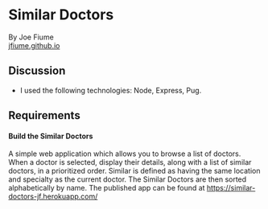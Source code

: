 # Similar Doctors

By Joe Fiume  
[jfiume.github.io](http://https://github.com/jfiume)


## Discussion
* I used the following technologies: Node, Express, Pug.


## Requirements
#### Build the Similar Doctors
A simple web application which allows you to browse a list of doctors. When a doctor is
selected, display their details, along with a list of similar doctors, in a prioritized order. Similar is defined as having the same location and specialty as the current doctor. The Similar Doctors are then sorted alphabetically by name.
The published app can be found at https://similar-doctors-jf.herokuapp.com/

